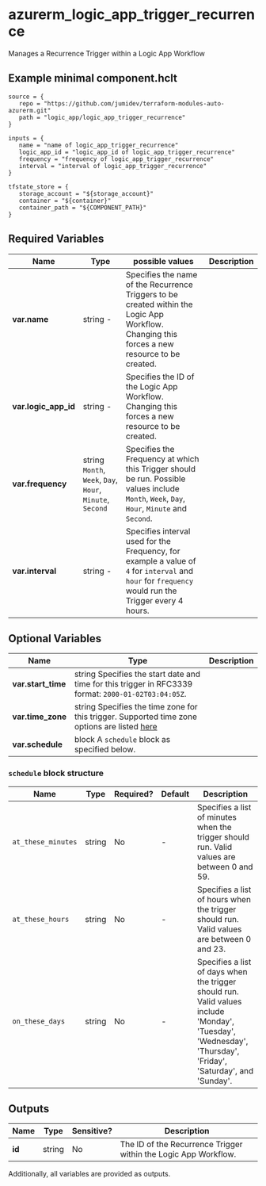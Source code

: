 # azurerm_logic_app_trigger_recurrence

Manages a Recurrence Trigger within a Logic App Workflow

## Example minimal component.hclt

```hcl
source = {
   repo = "https://github.com/jumidev/terraform-modules-auto-azurerm.git" 
   path = "logic_app/logic_app_trigger_recurrence" 
}

inputs = {
   name = "name of logic_app_trigger_recurrence" 
   logic_app_id = "logic_app_id of logic_app_trigger_recurrence" 
   frequency = "frequency of logic_app_trigger_recurrence" 
   interval = "interval of logic_app_trigger_recurrence" 
}

tfstate_store = {
   storage_account = "${storage_account}" 
   container = "${container}" 
   container_path = "${COMPONENT_PATH}" 
}

```

## Required Variables

| Name | Type |  possible values |  Description |
| ---- | --------- |  ----------- | ----------- |
| **var.name** | string  -  |  Specifies the name of the Recurrence Triggers to be created within the Logic App Workflow. Changing this forces a new resource to be created. | 
| **var.logic_app_id** | string  -  |  Specifies the ID of the Logic App Workflow. Changing this forces a new resource to be created. | 
| **var.frequency** | string  `Month`, `Week`, `Day`, `Hour`, `Minute`, `Second`  |  Specifies the Frequency at which this Trigger should be run. Possible values include `Month`, `Week`, `Day`, `Hour`, `Minute` and `Second`. | 
| **var.interval** | string  -  |  Specifies interval used for the Frequency, for example a value of `4` for `interval` and `hour` for `frequency` would run the Trigger every 4 hours. | 

## Optional Variables

| Name | Type |  Description |
| ---- | --------- |  ----------- |
| **var.start_time** | string  Specifies the start date and time for this trigger in RFC3339 format: `2000-01-02T03:04:05Z`. | 
| **var.time_zone** | string  Specifies the time zone for this trigger. Supported time zone options are listed [here](https://support.microsoft.com/en-us/help/973627/microsoft-time-zone-index-values) | 
| **var.schedule** | block  A `schedule` block as specified below. | 

### `schedule` block structure

| Name | Type | Required? | Default | Description |
| ---- | ---- | --------- | ------- | ----------- |
| `at_these_minutes` | string | No | - | Specifies a list of minutes when the trigger should run. Valid values are between 0 and 59. |
| `at_these_hours` | string | No | - | Specifies a list of hours when the trigger should run. Valid values are between 0 and 23. |
| `on_these_days` | string | No | - | Specifies a list of days when the trigger should run. Valid values include 'Monday', 'Tuesday', 'Wednesday', 'Thursday', 'Friday', 'Saturday', and 'Sunday'. |



## Outputs

| Name | Type | Sensitive? | Description |
| ---- | ---- | --------- | --------- |
| **id** | string | No  | The ID of the Recurrence Trigger within the Logic App Workflow. | 

Additionally, all variables are provided as outputs.
